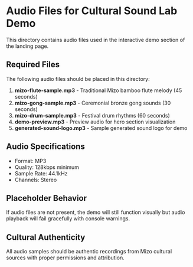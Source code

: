 # Audio Files for Cultural Sound Lab Demo

This directory contains audio files used in the interactive demo section of the landing page.

## Required Files

The following audio files should be placed in this directory:

1. **mizo-flute-sample.mp3** - Traditional Mizo bamboo flute melody (45 seconds)
2. **mizo-gong-sample.mp3** - Ceremonial bronze gong sounds (30 seconds)  
3. **mizo-drum-sample.mp3** - Festival drum rhythms (60 seconds)
4. **demo-preview.mp3** - Preview audio for hero section visualization
5. **generated-sound-logo.mp3** - Sample generated sound logo for demo

## Audio Specifications

- Format: MP3
- Quality: 128kbps minimum
- Sample Rate: 44.1kHz
- Channels: Stereo

## Placeholder Behavior

If audio files are not present, the demo will still function visually but audio playback will fail gracefully with console warnings.

## Cultural Authenticity

All audio samples should be authentic recordings from Mizo cultural sources with proper permissions and attribution.